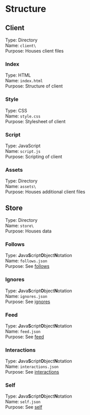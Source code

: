 # Structure
## Client
Type: Directory  
Name: `client\`  
Purpose: Houses client files

### Index
Type: HTML  
Name: `index.html`  
Purpose: Structure of client
### Style
Type: CSS  
Name: `style.css`  
Purpose: Stylesheet of client
### Script
Type: JavaScript  
Name: `script.js`  
Purpose: Scripting of client
### Assets
Type: Directory  
Name: `assets\`  
Purpose: Houses additional client files
## Store
Type: Directory  
Name: `store\`  
Purpose: Houses data
### Follows
Type: **J**ava**S**cript**O**bject**N**otation  
Name: `follows.json`  
Purpose: See [follows](follows.md)
### Ignores
Type: **J**ava**S**cript**O**bject**N**otation  
Name: `ignores.json`  
Purpose: See [ignores](ignores.md)
### Feed
Type: **J**ava**S**cript**O**bject**N**otation  
Name: `feed.json`  
Purpose: See [feed](feed.md)
### Interactions
Type: **J**ava**S**cript**O**bject**N**otation  
Name: `interactions.json`  
Purpose: See [interactions](interactions.md)
### Self
Type: **J**ava**S**cript**O**bject**N**otation  
Name: `self.json`  
Purpose: See [self](self.md)
<!--stackedit_data:
eyJoaXN0b3J5IjpbLTE5NTE1ODk0MTZdfQ==
-->